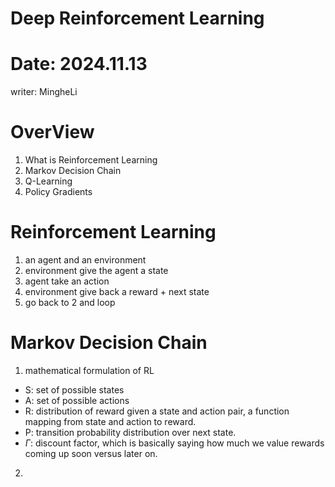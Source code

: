 # Deep Reinforcement Learning
# Date: 2024.11.13
writer: MingheLi

# OverView
1. What is Reinforcement Learning
2. Markov Decision Chain
3. Q-Learning
4. Policy Gradients

# Reinforcement Learning
1. an agent and an environment
2. environment give the agent a state
3. agent take an action
4. environment give back a reward + next state
5. go back to 2 and loop

# Markov Decision Chain
1. mathematical formulation of RL
- S: set of possible states
- A: set of possible actions
- R: distribution of reward given a state and action pair, a function mapping from state and action to reward.
- P: transition probability distribution over next state.
- $\Gamma$: discount factor, which is basically saying how much we value rewards coming up soon versus later on.
2. 
